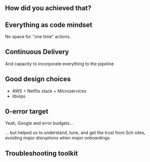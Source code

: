 #

## How did you achieved that?

## Everything as code mindset

No space for "one time" actions.

## Continuous Delivery

And capacity to incorporate everything to the pipeline

## Good design choices

* AWS + Netflix stack + Microservices
* libvips

## 0-error target

Yeah, Google and error budgets...

... but helped us to understand, tune, and get the trust from Sch sites, avoiding major disruptions
when major onboardings 

## Troubleshooting toolkit





